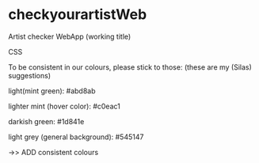 # checkyourartistWeb
Artist checker WebApp (working title)

CSS 

To be consistent in our colours, please stick to those: 
(these are my (Silas) suggestions)

light(mint green):
#abd8ab

lighter mint (hover color):
#c0eac1

darkish green:
#1d841e

light grey (general background):
#545147

->> ADD consistent colours